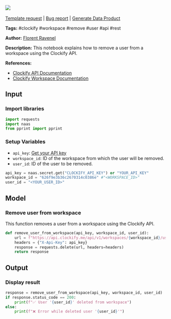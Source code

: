 <a href="https://app.naas.ai/user-redirect/naas/downloader?url=https://raw.githubusercontent.com/jupyter-naas/awesome-notebooks/master/Clockify/Clockify_Remove_user_from_workspace.ipynb" target="_parent"><img src="https://naasai-public.s3.eu-west-3.amazonaws.com/Open_in_Naas_Lab.svg"/></a><br><br><a href="https://github.com/jupyter-naas/awesome-notebooks/issues/new?assignees=&labels=&template=template-request.md&title=Tool+-+Action+of+the+notebook+">Template request</a> | <a href="https://github.com/jupyter-naas/awesome-notebooks/issues/new?assignees=&labels=bug&template=bug_report.md&title=Clockify+-+Remove+user+from+workspace:+Error+short+description">Bug report</a> | <a href="https://app.naas.ai/user-redirect/naas/downloader?url=https://raw.githubusercontent.com/jupyter-naas/awesome-notebooks/master/Naas/Naas_Start_data_product.ipynb" target="_parent">Generate Data Product</a>

**Tags:** #clockify #workspace #remove #user #api #rest

**Author:** [Florent Ravenel](http://linkedin.com/in/florent-ravenel)

**Description:** This notebook explains how to remove a user from a workspace using the Clockify API.

**References:**
- [Clockify API Documentation](https://clockify.me/developers-api)
- [Clockify Workspace Documentation](https://docs.clockify.me/#tag/Workspace/operation/removeMember)

## Input

### Import libraries


```python
import requests
import naas
from pprint import pprint
```

### Setup Variables
- `api_key`: [Get your API key](https://clockify.me/user/settings)
- `workspace_id`: ID of the workspace from which the user will be removed.
- `user_id`: ID of the user to be removed.


```python
api_key = naas.secret.get("CLOCKIFY_API_KEY") or "YOUR_API_KEY"
workspace_id = "626f9e3b36c2670314c0386e" #"<WORKSPACE_ID>"
user_id = "<YOUR_USER_ID>"
```

## Model

### Remove user from workspace

This function removes a user from a workspace using the Clockify API.


```python
def remove_user_from_workspace(api_key, workspace_id, user_id):
    url = f"https://api.clockify.me/api/v1/workspaces/{workspace_id}/users/{user_id}"
    headers = {"X-Api-Key": api_key}
    response = requests.delete(url, headers=headers)
    return response
```

## Output

### Display result


```python
response = remove_user_from_workspace(api_key, workspace_id, user_id)
if response.status_code == 200:
    print(f"✅ User '{user_id}' deleted from workspace")
else:
    print(f"❌ Error while deleted user '{user_id}'")
```

 
